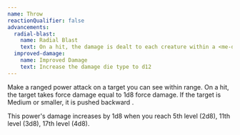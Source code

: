 ```yaml
---
name: Throw
reactionQualifier: false
advancements:
  radial-blast:
    name: Radial Blast
    text: On a hit, the damage is dealt to each creature within a <me-distance length="5" adj/> radius of the target.
  improved-damage:
    name: Improved Damage
    text: Increase the damage die type to d12
---
```

Make a ranged power attack on a target you can see within range. On a hit, the target takes force damage equal to 1d8
force damage. If the target is Medium or smaller, it is pushed backward <me-distance length="30" />.

This power's damage increases by 1d8 when you reach 5th level (2d8), 11th level (3d8), 17th level (4d8).
